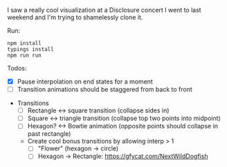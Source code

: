 I saw a really cool visualization at a Disclosure concert I went to last weekend and I'm trying to shamelessly clone it.

Run:

```
npm install
typings install
npm run run
```

Todos:

- [x] Pause interpolation on end states for a moment
- [ ] Transition animations should be staggered from back to front
- Transitions
  - [ ] Rectangle <-> square transition (collapse sides in)
  - [ ] Square <-> triangle transition (collapse top two points into midpoint)
  - [ ] Hexagon? <-> Bowtie animation (opposite points should collapse in past rectangle)
  - Create cool bonus transitions by allowing interp > 1
    - [ ] "Flower" (hexagon -> circle)
    - [ ] Hexagon -> Rectangle: https://gfycat.com/NextWildDogfish
